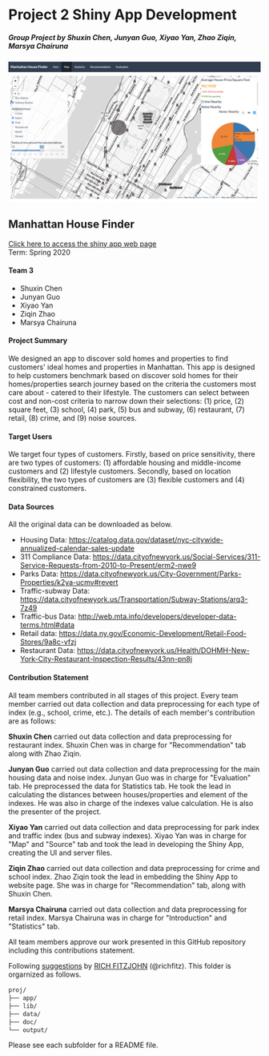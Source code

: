 # Project 2 Shiny App Development
##### Group Project by Shuxin Chen, Junyan Guo, Xiyao Yan, Zhao Ziqin, Marsya Chairuna

![App Preview](doc/Readme.png)

## Manhattan House Finder
[Click here to access the shiny app web page](https://zhaoziqin.shinyapps.io/shiny2/)  
Term: Spring 2020 

#### Team 3
+ Shuxin Chen
+ Junyan Guo
+ Xiyao Yan
+ Ziqin Zhao
+ Marsya Chairuna

#### Project Summary 
We designed an app to discover sold homes and properties to find customers' ideal homes and properties in Manhattan. This app is designed to help customers benchmark based on discover sold homes for their homes/properties search journey based on the criteria the customers most care about - catered to their lifestyle. The customers can select between cost and non-cost criteria to narrow down their selections: (1) price, (2) square feet, (3) school, (4) park, (5) bus and subway, (6) restaurant, (7) retail, (8) crime, and (9) noise sources. 

#### Target Users
We target four types of customers. Firstly, based on price sensitivity, there are two types of customers: (1) affordable housing and middle-income customers and (2) lifestyle customers. Secondly, based on location flexibility, the two types of customers are (3) flexible customers and (4) constrained customers.

#### Data Sources  
All the original data can be downloaded as below.  
- Housing Data: https://catalog.data.gov/dataset/nyc-citywide-annualized-calendar-sales-update  
- 311 Compliance Data: https://data.cityofnewyork.us/Social-Services/311-Service-Requests-from-2010-to-Present/erm2-nwe9  
- Parks Data: https://data.cityofnewyork.us/City-Government/Parks-Properties/k2ya-ucmv#revert  
- Traffic-subway Data: https://data.cityofnewyork.us/Transportation/Subway-Stations/arq3-7z49  
- Traffic-bus Data: http://web.mta.info/developers/developer-data-terms.html#data  
- Retail data: https://data.ny.gov/Economic-Development/Retail-Food-Stores/9a8c-vfzj  
- Restaurant Data: https://data.cityofnewyork.us/Health/DOHMH-New-York-City-Restaurant-Inspection-Results/43nn-pn8j  

#### Contribution Statement  
All team members contributed in all stages of this project. Every team member carried out data collection and data preprocessing for each type of index (e.g., school, crime, etc.). The details of each member's contribution are as follows: 
  
**Shuxin Chen** carried out data collection and data preprocessing for restaurant index. Shuxin Chen was in charge for "Recommendation" tab along with Zhao Ziqin. 
  
**Junyan Guo** carried out data collection and data preprocessing for the main housing data and noise index. Junyan Guo was in charge for "Evaluation" tab. He preprocessed the data for Statistics tab. He took the lead in calculating the distances between houses/properties and element of the indexes. He was also in charge of the indexes value calculation. He is also the presenter of the project.  
  
**Xiyao Yan** carried out data collection and data preprocessing for park index and traffic index (bus and subway indexes). Xiyao Yan was in charge for "Map" and "Source" tab and took the lead in developing the Shiny App, creating the UI and server files.   
  
**Ziqin Zhao** carried out data collection and data preprocessing for crime and school index. Zhao Ziqin took the lead in embedding the Shiny App to website page.  She was in charge for "Recommendation" tab, along with Shuxin Chen.
  
**Marsya Chairuna** carried out data collection and data preprocessing for retail index. Marsya Chairuna was in charge for "Introduction" and "Statistics" tab.  
  
All team members approve our work presented in this GitHub repository including this contributions statement. 

Following [suggestions](http://nicercode.github.io/blog/2013-04-05-projects/) by [RICH FITZJOHN](http://nicercode.github.io/about/#Team) (@richfitz). This folder is orgarnized as follows.

```
proj/
├── app/
├── lib/
├── data/
├── doc/
└── output/
```

Please see each subfolder for a README file.

